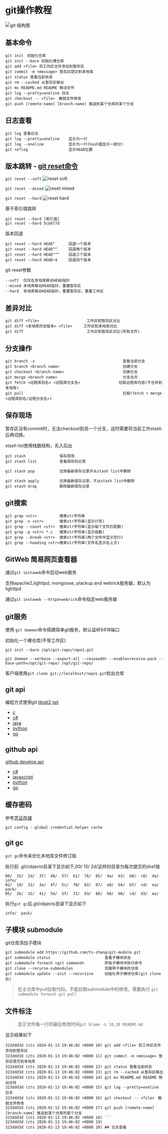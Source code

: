 # git操作教程

![git 结构图](img/git.png "git结构图")

## 基本命令

```
git init　初始化仓库
git init --bare 初始化裸仓库
git add <file> 将工作区文件添加到暂存区
git commit -m <message> 暂存区提交到本地库
git status 查看当前状态
git rm --cached 从暂存区移出
git mv README.md README 移动文件
git log --pretty=oneline 日志
git checkout -- <file>　撤销文件修改
git push [remote-name] [branch-name] 推送到某个仓库的某个分支
```

## 日志查看
```
git log 查看日志
git log --pretty=oneline    显示为一行
git log --oneline           显示为一行(hash值显示一部分)
git reflog                  显示HEAD位置
```

## 版本跳转 - [git reset命令](https://git-scm.com/book/zh/v2/Git-%E5%B7%A5%E5%85%B7-%E9%87%8D%E7%BD%AE%E6%8F%AD%E5%AF%86)

```git reset --soft```
![reset soft](img/reset-soft.png "reset soft")

```git reset --mixed```
![reset mixed](img/reset-mixed.png "reset mixed")

```git reset --hard```
![reset hard](img/reset-hard.png "reset hard")

基于索引值跳转
```
git reset --hard [索引值]
git reset --hard 5cb677d
```
版本回退
```
git reset --hard HEAD^      回退一个版本
git reset --hard HEAD^^     回退两个版本
git reset --hard HEAD^^^    回退三个版本
git reset --hard HEAD~4     回退四个版本
```

git reset参数
```
--soft  仅仅在本地库移动HEAD指针
--mixed 本地库移动HEAD指针，重置暂存区
--hard  本地库移动HEAD指针，重置暂存区，重置工作区
```

## 差异对比
```
git diff <file>                     工作区和暂存区对比
git diff <本地库历史版本> <file>     工作区和本地库对比
git diff                            工作区和暂存区对比(所有文件)
```

## 分支操作
```
git branch -v                                       查看当前分支
git branch <branch name>                            创建分支
git checkout <branch name>                          切换分支
git merge <branch name>                             分支合并
git fetch <远程库别名> <远程库分支名>                 拉取远程库内容(不合并到本地库)
git pull                                            拉取(fetch + merge <远程库别名/远程分支名>)
```

## 保存现场

暂存区没有commit时，无法checkout到另一个分支，这时需要将当前工作stash后再切换。

stash list使用栈数结构，先入后出

```
git stash               保存现场
git stash list          查看保存的记录

git stash pop           还原最新保存记录并从stash list中删除

git stash apply         还原最新保存记录，不从stash list中删除
git stash drop          删除最新保存记录
```

## git搜索

```
git grep <str>          搜索str字符串
git grep -n <str>       搜索str字符串(显示行号)
git grep --count <str>  搜索str字符串(显示每个文件匹配数)
git grep -p <str> *.c   搜索str字符串(显示函数)
git grep --break <str>  搜索str字符串(两个文件中显示空行)
git grep --heading <str>搜索str字符串(文件名显示在上方)
```

## GitWeb 简易网页查看器

通过```git instaweb```命令启动web服务

支持apache2,lighttpd, mongoose, plackup and webrick服务器，默认为lighttpd

通过```git instaweb --httpd=webrick```命令指定web服务器

## git服务

使用 ```git daemon```命令搭建简单git服务，默认监听9418端口

初始化一个裸仓库(不带工作区)

```git init --bare /opt/git-repo/repo1.git```

```git daemon --verbose --export-all --reuseaddr --enable=receive-pack --base-path=/opt/git-repo/ /opt/git-repo/```

客户端使用```git clone git://localhost/repo1.git```检出仓库

## git api

编程方式使用git [libgit2](https://libgit2.org/) [jgit](https://www.eclipse.org/jgit/)

- [c](https://github.com/libgit2/libgit2)
- [c#](https://github.com/libgit2/libgit2sharp)
- [java](https://www.eclipse.org/jgit/)
- [python](https://github.com/libgit2/pygit2)
- [go](https://github.com/libgit2/git2go)

## github api

[github develop api](https://developer.github.com/v3/libraries/)

- [c#](https://github.com/octokit/octokit.net)
- [javascript](https://github.com/octokit/octokit.js)
- [python](https://github.com/PyGithub/PyGithub)
- [go](https://github.com/google/go-github)


## 缓存密码

参考[凭证存储](https://git-scm.com/book/zh/v2/Git-%E5%B7%A5%E5%85%B7-%E5%87%AD%E8%AF%81%E5%AD%98%E5%82%A8#r_credential_caching)

```git config --global credential.helper cache```

## git gc

```git gc```命令来优化本地库文件修订版

执行前 .git/objects目录下显示如下,00/  15/  2d/这样的目录为每次提交的sha1值
```
00/  15/  2d/  37/  48/  57/  62/  76/  85/  9a/  b3/  b8/  c8/  da/  info/
02/  1d/  31/  3a/  4f/  5c/  70/  82/  87/  a9/  b4/  bf/  cd/  ea/  pack/
05/  2b/  32/  41/  54/  5f/  72/  83/  88/  b0/  b6/  c4/  d3/  ee/
```
执行```git gc```后.git/objects目录下显示如下
```
info/  pack/
```


## 子模块 submodule

git仓库添加子模块
```
git submodule add https://github.com/ts-zhang/git-module.git
git submodule status                        查看子模块状态
git submodule foreach <git command>         所有子模块中执行命令
git clone --recurse-submodules              克隆带子模块的仓库
git submodule update --init --recursive     初始化带子模块仓库(git clone后)
```

> 在主仓库中pull拉取代码，不能拉取submodule中的修改，需要执行 ```git submodule foreach git pull```

## 文件标注

>显示文件每一行的最后修改时间```git blame -L 10,20 README.md```

显示结果如下
```
323ddd3d (zts 2020-01-13 19:46:02 +0800 10) git add <file> 将工作区文件添加到暂存区
323ddd3d (zts 2020-01-13 19:46:02 +0800 11) git commit -m <message> 暂存区提交到本地库
323ddd3d (zts 2020-01-13 19:46:02 +0800 12) git status 查看当前状态
323ddd3d (zts 2020-01-13 19:46:02 +0800 13) git rm --cached 从暂存区移出
323ddd3d (zts 2020-01-13 19:46:02 +0800 14) git mv README.md README 移动文件
323ddd3d (zts 2020-01-13 19:46:02 +0800 15) git log --pretty=oneline 日志
323ddd3d (zts 2020-01-13 19:46:02 +0800 16) git checkout -- <file>　撤销文件修改
323ddd3d (zts 2020-01-13 19:46:02 +0800 17) git push [remote-name] [branch-name] 推送到某个仓库的某个分支
323ddd3d (zts 2020-01-13 19:46:02 +0800 18) ```
323ddd3d (zts 2020-01-13 19:46:02 +0800 19) 
323ddd3d (zts 2020-01-13 19:46:02 +0800 20) ## 日志查看
```
